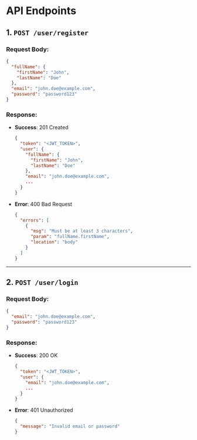 # API Endpoints

## 1. **`POST /user/register`**

### Request Body:
```json
{
  "fullName": {
    "firstName": "John",
    "lastName": "Doe"
  },
  "email": "john.doe@example.com",
  "password": "password123"
}
```

### Response:
- **Success**: 201 Created
  ```json
  {
    "token": "<JWT_TOKEN>",
    "user": {
      "fullName": {
        "firstName": "John",
        "lastName": "Doe"
      },
      "email": "john.doe@example.com",
      ...
    }
  }
  ```

- **Error**: 400 Bad Request
  ```json
  {
    "errors": [
      {
        "msg": "Must be at least 3 characters",
        "param": "fullName.firstName",
        "location": "body"
      }
    ]
  }
  ```

---

## 2. **`POST /user/login`**

### Request Body:
```json
{
  "email": "john.doe@example.com",
  "password": "password123"
}
```

### Response:
- **Success**: 200 OK
  ```json
  {
    "token": "<JWT_TOKEN>",
    "user": {
      "email": "john.doe@example.com",
      ...
    }
  }
  ```

- **Error**: 401 Unauthorized
  ```json
  {
    "message": "Invalid email or password"
  }
  ```


